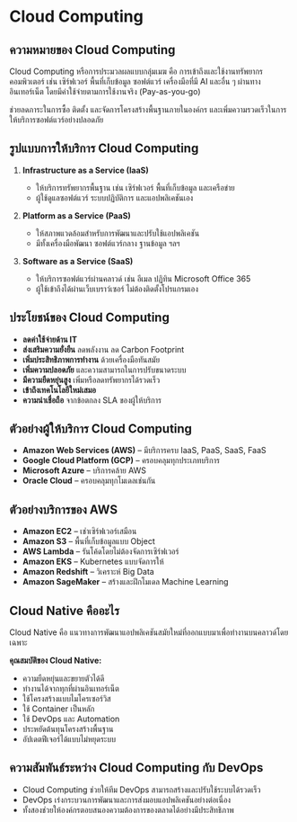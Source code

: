 # Cloud Computing

## ความหมายของ Cloud Computing

Cloud Computing หรือการประมวลผลแบบกลุ่มเมฆ คือ การเข้าถึงและใช้งานทรัพยากรคอมพิวเตอร์ เช่น เซิร์ฟเวอร์ พื้นที่เก็บข้อมูล ซอฟต์แวร์ เครื่องมือที่มี AI และอื่น ๆ ผ่านทางอินเทอร์เน็ต โดยมีค่าใช้จ่ายตามการใช้งานจริง (Pay-as-you-go)

ช่วยลดภาระในการซื้อ ติดตั้ง และจัดการโครงสร้างพื้นฐานภายในองค์กร และเพิ่มความรวดเร็วในการให้บริการซอฟต์แวร์อย่างปลอดภัย

## รูปแบบการให้บริการ Cloud Computing

1. **Infrastructure as a Service (IaaS)**

   * ให้บริการทรัพยากรพื้นฐาน เช่น เซิร์ฟเวอร์ พื้นที่เก็บข้อมูล และเครือข่าย
   * ผู้ใช้ดูแลซอฟต์แวร์ ระบบปฏิบัติการ และแอปพลิเคชันเอง

2. **Platform as a Service (PaaS)**

   * ให้สภาพแวดล้อมสำหรับการพัฒนาและปรับใช้แอปพลิเคชัน
   * มีทั้งเครื่องมือพัฒนา ซอฟต์แวร์กลาง ฐานข้อมูล ฯลฯ

3. **Software as a Service (SaaS)**

   * ให้บริการซอฟต์แวร์ผ่านคลาวด์ เช่น อีเมล ปฏิทิน Microsoft Office 365
   * ผู้ใช้เข้าถึงได้ผ่านเว็บเบราว์เซอร์ ไม่ต้องติดตั้งโปรแกรมเอง

## ประโยชน์ของ Cloud Computing

* **ลดค่าใช้จ่ายด้าน IT**
* **ส่งเสริมความยั่งยืน** ลดพลังงาน ลด Carbon Footprint
* **เพิ่มประสิทธิภาพการทำงาน** ด้วยเครื่องมือทันสมัย
* **เพิ่มความปลอดภัย** และความสามารถในการปรับขนาดระบบ
* **มีความยืดหยุ่นสูง** เพิ่มหรือลดทรัพยากรได้รวดเร็ว
* **เข้าถึงเทคโนโลยีใหม่เสมอ**
* **ความน่าเชื่อถือ** จากข้อตกลง SLA ของผู้ให้บริการ

## ตัวอย่างผู้ให้บริการ Cloud Computing

* **Amazon Web Services (AWS)** – มีบริการครบ IaaS, PaaS, SaaS, FaaS
* **Google Cloud Platform (GCP)** – ครอบคลุมทุกประเภทบริการ
* **Microsoft Azure** – บริการคล้าย AWS
* **Oracle Cloud** – ครอบคลุมทุกโมเดลเช่นกัน

## ตัวอย่างบริการของ AWS

* **Amazon EC2** – เช่าเซิร์ฟเวอร์เสมือน
* **Amazon S3** – พื้นที่เก็บข้อมูลแบบ Object
* **AWS Lambda** – รันโค้ดโดยไม่ต้องจัดการเซิร์ฟเวอร์
* **Amazon EKS** – Kubernetes แบบจัดการให้
* **Amazon Redshift** – วิเคราะห์ Big Data
* **Amazon SageMaker** – สร้างและฝึกโมเดล Machine Learning

## Cloud Native คืออะไร

Cloud Native คือ แนวทางการพัฒนาแอปพลิเคชันสมัยใหม่ที่ออกแบบมาเพื่อทำงานบนคลาวด์โดยเฉพาะ

**คุณสมบัติของ Cloud Native:**

* ความยืดหยุ่นและขยายตัวได้ดี
* ทำงานได้จากทุกที่ผ่านอินเทอร์เน็ต
* ใช้โครงสร้างแบบไมโครเซอร์วิส
* ใช้ Container เป็นหลัก
* ใช้ DevOps และ Automation
* ประหยัดต้นทุนโครงสร้างพื้นฐาน
* อัปเดตฟีเจอร์ได้แบบไม่หยุดระบบ

## ความสัมพันธ์ระหว่าง Cloud Computing กับ DevOps

* Cloud Computing ช่วยให้ทีม DevOps สามารถสร้างและปรับใช้ระบบได้รวดเร็ว
* DevOps เร่งกระบวนการพัฒนาและการส่งมอบแอปพลิเคชันอย่างต่อเนื่อง
* ทั้งสองช่วยให้องค์กรตอบสนองความต้องการของตลาดได้อย่างมีประสิทธิภาพ
